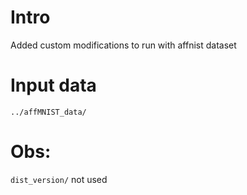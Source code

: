 # Intro

Added custom modifications to run with affnist dataset

# Input data

`../affMNIST_data/`

# Obs:

`dist_version/` not used
